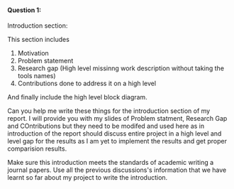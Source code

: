 #### Question 1:

Introduction section:

This section includes 
1. Motivation
2. Problem statement
3. Research gap (High level missinng work description without taking the tools names)
4. Contributions done to address it on a high level

And finally include the high level block diagram.

Can you help me write these things for the introduction section of my report. I will provide you with my slides of Problem statment, Research Gap and COntributions but they need to be modifed and used here as in introduction of the report should discuss entire project in a high level and level gap for the results as I am yet to implement the results and get proper comparision results.

Make sure this introduction meets the standards of academic writing a journal papers. Use all the previous discussions's information that we have learnt so far about my project to write the introduction.